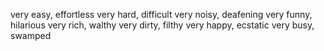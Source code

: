 very easy, effortless
very hard, difficult
very noisy, deafening
very funny, hilarious
very rich, walthy
very dirty, filthy
very happy, ecstatic
very busy, swamped